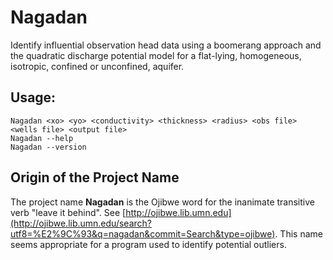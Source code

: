 # Nagadan
   Identify influential observation head data using a boomerang approach
   and the quadratic discharge potential model for a flat-lying, homogeneous,
   isotropic, confined or unconfined, aquifer.

## Usage:
   `Nagadan <xo> <yo> <conductivity> <thickness> <radius> <obs file> <wells file> <output file>`  
   `Nagadan --help`  
   `Nagadan --version`  

## Origin of the Project Name

The project name __Nagadan__ is the Ojibwe word for the inanimate transitive verb "leave it behind". See [http://ojibwe.lib.umn.edu](http://ojibwe.lib.umn.edu/search?utf8=%E2%9C%93&q=nagadan&commit=Search&type=ojibwe). This name seems appropriate for a program used to identify potential outliers.
